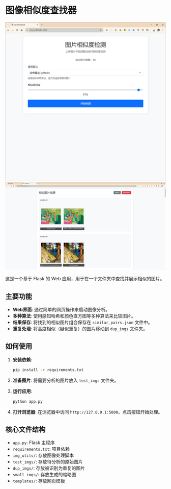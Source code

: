 # 图像相似度查找器

![a1](效果图/a1.png)
![a1](效果图/a2.png)


这是一个基于 Flask 的 Web 应用，用于在一个文件夹中查找并展示相似的图片。

## 主要功能

-   **Web界面**: 通过简单的网页操作来启动图像分析。
-   **多种算法**: 使用感知哈希和颜色直方图等多种算法来比较图片。
-   **结果保存**: 将找到的相似图片组合保存在 `similar_pairs.json` 文件中。
-   **重复处理**: 将高度相似（疑似重复）的图片移动到 `dup_imgs` 文件夹。

## 如何使用

1.  **安装依赖**:
    ```bash
    pip install -r requirements.txt
    ```

2.  **准备图片**:
    将需要分析的图片放入 `test_imgs` 文件夹。

3.  **运行应用**:
    ```bash
    python app.py
    ```

4.  **打开浏览器**:
    在浏览器中访问 `http://127.0.0.1:5000`，点击按钮开始处理。

## 核心文件结构

-   `app.py`: Flask 主程序
-   `requirements.txt`: 项目依赖
-   `img_utils/`: 存放图像处理脚本
-   `test_imgs/`: 存放待分析的原始图片
-   `dup_imgs/`: 存放被识别为重复的图片
-   `small_imgs/`: 存放生成的缩略图
-   `templates/`: 存放网页模板